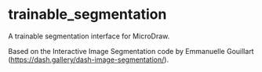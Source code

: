 # trainable_segmentation

A trainable segmentation interface for MicroDraw.

Based on the Interactive Image Segmentation code by Emmanuelle Gouillart (https://dash.gallery/dash-image-segmentation/).
